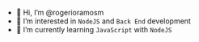 - 👋 Hi, I’m @rogerioramosm
- 👀 I’m interested in `NodeJS` and `Back End` development
- 🌱 I’m currently learning `JavaScript` with `NodeJS`

